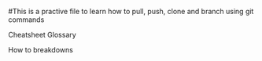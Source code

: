 #This is a practive file to learn how to pull, push, clone and branch using git commands 

Cheatsheet Glossary 


How to breakdowns